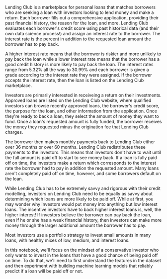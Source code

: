 Lending Club is a marketplace for personal loans that matches borrowers who are seeking a loan with investors looking to lend money and make a return. 
Each borrower fills out a comprehensive application, providing their past financial history, the reason for the loan, and more. Lending Club evaluates each borrower's credit score using past historical data (and their own data science process!) and assign an interest rate to the borrower. The interest rate is the percent in addition to the requested loan amount the borrower has to pay back.

A higher interest rate means that the borrower is riskier and more unlikely to pay back the loan while a lower interest rate means that the borrower has a good credit history is more likely to pay back the loan. The interest rates range from 5.32% all the way to 30.99% and each borrower is given a grade according to the interest rate they were assigned. If the borrower accepts the interest rate, then the loan is listed on the Lending Club marketplace.

Investors are primarily interested in receiveing a return on their investments. Approved loans are listed on the Lending Club website, where qualified investors can browse recently approved loans, the borrower's credit score, the purpose for the loan, and other information from the application. Once they're ready to back a loan, they select the amount of money they want to fund. Once a loan's requested amount is fully funded, the borrower receives the money they requested minus the origination fee that Lending Club charges.

The borrower then makes monthly payments back to Lending Club either over 36 months or over 60 months. Lending Club redistributes these payments to the investors. This means that investors don't have to wait until the full amount is paid off to start to see money back. If a loan is fully paid off on time, the investors make a return which corresponds to the interest rate the borrower had to pay in addition the requested amount. Many loans aren't completely paid off on time, however, and some borrowers default on the loan.

While Lending Club has to be extremely savvy and rigorous with their credit modelling, investors on Lending Club need to be equally as savvy about determining which loans are more likely to be paid off. While at first, you may wonder why investors would put money into anything but low interest loans. The incentive investors have to back higher interest loans is, well, the higher interest! If investors believe the borrower can pay back the loan, even if he or she has a weak financial history, then investors can make more money through the larger additional amount the borrower has to pay.

Most investors use a portfolio strategy to invest small amounts in many loans, with healthy mixes of low, medium, and interest loans. 

In this notebook, we'll focus on the mindset of a conservative investor who only wants to invest in the loans that have a good chance of being paid off on time. To do that, we'll need to first understand the features in the dataset and then experiment with building machine learning models that reliably predict if a loan will be paid off or not.
